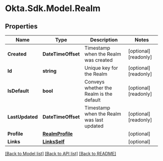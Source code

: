 # Okta.Sdk.Model.Realm

## Properties

Name | Type | Description | Notes
------------ | ------------- | ------------- | -------------
**Created** | **DateTimeOffset** | Timestamp when the Realm was created | [optional] [readonly] 
**Id** | **string** | Unique key for the Realm | [optional] [readonly] 
**IsDefault** | **bool** | Conveys whether the Realm is the default | [optional] [readonly] 
**LastUpdated** | **DateTimeOffset** | Timestamp when the Realm was last updated | [optional] [readonly] 
**Profile** | [**RealmProfile**](RealmProfile.md) |  | [optional] 
**Links** | [**LinksSelf**](LinksSelf.md) |  | [optional] 

[[Back to Model list]](../README.md#documentation-for-models) [[Back to API list]](../README.md#documentation-for-api-endpoints) [[Back to README]](../README.md)

